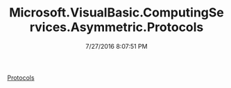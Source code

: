 ﻿---
title: Microsoft.VisualBasic.ComputingServices.Asymmetric.Protocols
date: 7/27/2016 8:07:51 PM
---

[Protocols](T-Microsoft.VisualBasic.ComputingServices.Asymmetric.Protocols.Protocols.html)
